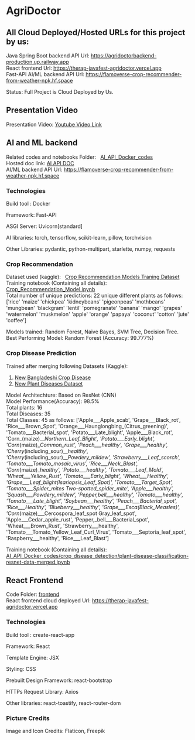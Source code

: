 # AgriDoctor

## All Cloud Deployed/Hosted URLs for this project by us:

Java Spring Boot backend API Url: https://agridoctorbackend-production.up.railway.app  
React frontend Url: https://therap-javafest-agridoctor.vercel.app  
Fast-API AI/ML backend API Url: https://flamoverse-crop-recommender-from-weather-npk.hf.space  

Status: Full Project is Cloud Deployed by Us.

## Presentation Video
Presentation Video: [Youtube Video Link](https://youtu.be/dVA5BGGk3Eo?feature=shared)

## AI and ML backend

Related codes and notebooks Folder: &nbsp; [AI_API_Docker_codes](https://github.com/Adith082/Therap-Java-Fest-AgriDoctor/tree/main/AI_API_Docker_codes)  
Hosted doc link: [AI API DOC](https://flamoverse-crop-recommender-from-weather-npk.hf.space/docs#/)   
AI/ML backend API Url: https://flamoverse-crop-recommender-from-weather-npk.hf.space  

### Technologies
Build tool : Docker  
 
Framework: Fast-API  

ASGI Server: Uvicorn[standard]  

AI libraries: torch, tensorflow, scikit-learn, pillow, torchvision  

Other Libraries: pydantic, python-multipart, starlette, numpy, requests  


### Crop Recommendation

Dataset used (kaggle): &nbsp; [Crop Recommendation Models Traning Dataset](https://www.kaggle.com/datasets/siddharthss/crop-recommendation-dataset)  
Training notebook (Containing all details): &nbsp; [Crop_Recommendation_Model.ipynb](https://github.com/Adith082/Therap-Java-Fest-AgriDoctor/blob/main/AI_API_Docker_codes/crop_recommendation/Crop_Recommendation_Model.ipynb)  
Total number of unique predictions: 22 unique different plants as follows: ['rice' 'maize' 'chickpea' 'kidneybeans' 'pigeonpeas' 'mothbeans'
 'mungbean' 'blackgram' 'lentil' 'pomegranate' 'banana' 'mango' 'grapes'
 'watermelon' 'muskmelon' 'apple' 'orange' 'papaya' 'coconut' 'cotton'
 'jute' 'coffee']  
 
Models trained: Random Forest, Naive Bayes, SVM Tree, Decision Tree.  
Best Performing Model: Random Forest (Accuracy: 99.777%)   

### Crop Disease Prediction
Trained after merging following Datasets (Kaggle): 
1. [New Bangladeshi Crop Disease](https://www.kaggle.com/datasets/nafishamoin/new-bangladeshi-crop-disease)
2. [New Plant Diseases Dataset](https://www.kaggle.com/datasets/vipoooool/new-plant-diseases-dataset)  

Model Architechture: Based on ResNet (CNN)  
Model Performance(Accuracy): 98.5%  
Total plants: 16  
Total Diseases: 35  
Total Classes: 45 as follows: ['Apple___Apple_scab', 'Grape___Black_rot', 'Rice___Brown_Spot', 'Orange___Haunglongbing_(Citrus_greening)', 'Tomato___Bacterial_spot', 'Potato___Late_blight', 'Apple___Black_rot', 'Corn_(maize)___Northern_Leaf_Blight', 'Potato___Early_blight', 'Corn_(maize)___Common_rust_', 'Peach___healthy', 'Grape___healthy', 'Cherry_(including_sour)___healthy', 'Cherry_(including_sour)___Powdery_mildew', 'Strawberry___Leaf_scorch', 'Tomato___Tomato_mosaic_virus', 'Rice___Neck_Blast', 'Corn_(maize)___healthy', 'Potato___healthy', 'Tomato___Leaf_Mold', 'Wheat___Yellow_Rust', 'Tomato___Early_blight', 'Wheat___Healthy', 'Grape___Leaf_blight_(Isariopsis_Leaf_Spot)', 'Tomato___Target_Spot', 'Tomato___Spider_mites Two-spotted_spider_mite', 'Apple___healthy', 'Squash___Powdery_mildew', 'Pepper,_bell___healthy', 'Tomato___healthy', 'Tomato___Late_blight', 'Soybean___healthy', 'Peach___Bacterial_spot', 'Rice___Healthy', 'Blueberry___healthy', 'Grape___Esca_(Black_Measles)', 'Corn_(maize)___Cercospora_leaf_spot Gray_leaf_spot', 'Apple___Cedar_apple_rust', 'Pepper,_bell___Bacterial_spot', 'Wheat___Brown_Rust', 'Strawberry___healthy', 'Tomato___Tomato_Yellow_Leaf_Curl_Virus', 'Tomato___Septoria_leaf_spot', 'Raspberry___healthy', 'Rice___Leaf_Blast']  

Training notebook (Containing all details): [AI_API_Docker_codes/crop_disease_detection/plant-disease-classification-resnet-data-merged.ipynb](https://github.com/Adith082/Therap-Java-Fest-AgriDoctor/blob/main/AI_API_Docker_codes/crop_disease_detection/plant-disease-classification-resnet-data-merged.ipynb)  

## React Frontend
Code Folder: [frontend](https://github.com/Adith082/Therap-Java-Fest-AgriDoctor/tree/main/frontend)  
React frontend cloud deployed Url: https://therap-javafest-agridoctor.vercel.app  

### Technologies
Build tool : create-react-app  
 
Framework: React  
 
Template Engine: JSX  

Styling: CSS  

Prebuilt Design Framework: react-bootstrap  

HTTPs Request Library: Axios  

Other libraries: react-toastify, react-router-dom  

### Picture Credits
Image and Icon Credits: Flaticon, Freepik  
